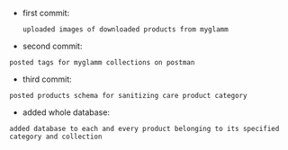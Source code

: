 - first commit:

  `uploaded images of downloaded products from myglamm`

- second commit:

`posted tags for myglamm collections on postman`

- third commit:

`posted products schema for sanitizing care product category`

- added whole database:

`added database to each and every product belonging to its specified category and collection`
